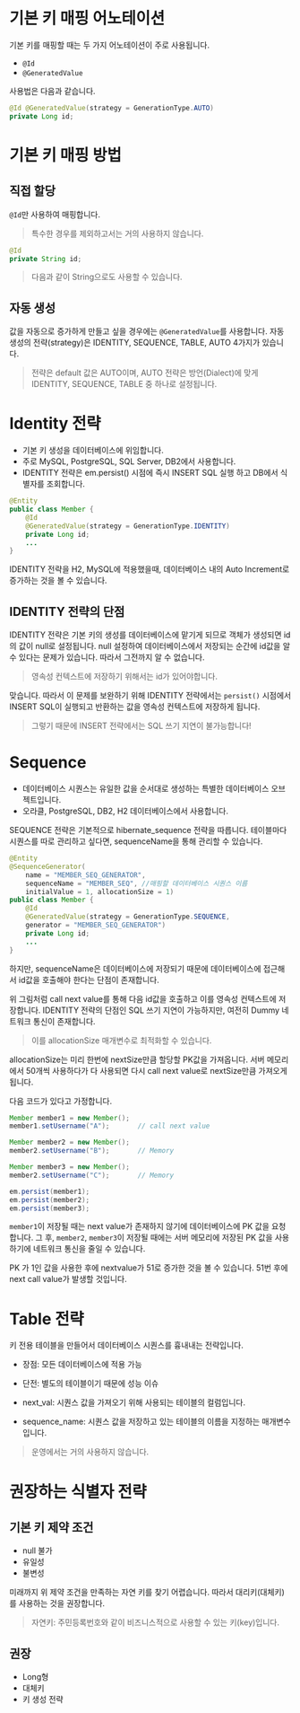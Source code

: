 # 기본 키 매핑 어노테이션
기본 키를 매핑할 때는 두 가지 어노테이션이 주로 사용됩니다.
- `@Id`
- `@GeneratedValue`

사용법은 다음과 같습니다.
```java
@Id @GeneratedValue(strategy = GenerationType.AUTO)
private Long id;
```

# 기본 키 매핑 방법
## 직접 할당
`@Id`만 사용하여 매핑합니다.
> 특수한 경우를 제외하고서는 거의 사용하지 않습니다.

```java
@Id
private String id;
```

> 다음과 같이 String으로도 사용할 수 있습니다.

## 자동 생성
값을 자동으로 증가하게 만들고 싶을 경우에는 `@GeneratedValue`를 사용합니다.
자동 생성의 전략(strategy)은 IDENTITY, SEQUENCE, TABLE, AUTO 4가지가 있습니다.

> 전략은 default 값은 AUTO이며, AUTO 전략은 방언(Dialect)에 맞게 IDENTITY, SEQUENCE, TABLE 중 하나로 설정됩니다.


# Identity 전략
- 기본 키 생성을 데이터베이스에 위임합니다.
- 주로 MySQL, PostgreSQL, SQL Server, DB2에서 사용합니다.
- IDENTITY 전략은 em.persist() 시점에 즉시 INSERT SQL 실행 하고 DB에서 식별자를 조회합니다.


```java
@Entity
public class Member {
	@Id
	@GeneratedValue(strategy = GenerationType.IDENTITY)
	private Long id;
	...
}
```


IDENTITY 전략을 H2, MySQL에 적용했을때, 데이터베이스 내의 Auto Increment로 증가하는 것을 볼 수 있습니다.


## IDENTITY 전략의 단점
IDENTITY 전략은 기본 키의 생성를 데이터베이스에 맡기게 되므로 객체가 생성되면 id의 값이 null로 설정됩니다. null 설정하여 데이터베이스에서 저장되는 순간에 id값을 알 수 있다는 문제가 있습니다. 따라서 그전까지 알 수 없습니다. 

> 영속성 컨텍스트에 저장하기 위해서는 id가 있어야합니다. 

맞습니다. 따라서 이 문제를 보완하기 위해 IDENTITY 전략에서는 `persist()` 시점에서 INSERT SQL이 실행되고 반환하는 값을 영속성 컨텍스트에 저장하게 됩니다.
> 그렇기 때문에 INSERT 전략에서는 SQL 쓰기 지연이 불가능합니다!

# Sequence
- 데이터베이스 시퀀스는 유일한 값을 순서대로 생성하는 특별한 데이터베이스 오브젝트입니다.
- 오라클, PostgreSQL, DB2, H2 데이터베이스에서 사용합니다.

SEQUENCE 전략은 기본적으로 hibernate_sequence 전략을 따릅니다. 테이블마다 시퀀스를 따로 관리하고 싶다면, sequenceName을 통해 관리할 수 있습니다.

```java
@Entity
@SequenceGenerator(
	name = "MEMBER_SEQ_GENERATOR",
	sequenceName = "MEMBER_SEQ", //매핑할 데이터베이스 시퀀스 이름
	initialValue = 1, allocationSize = 1)
public class Member {
	@Id
	@GeneratedValue(strategy = GenerationType.SEQUENCE,
	generator = "MEMBER_SEQ_GENERATOR")
	private Long id;
	...
}
```

하지만, sequenceName은 데이터베이스에 저장되기 때문에 데이터베이스에 접근해서 id값을 호출해야 한다는 단점이 존재합니다.

위 그림처럼 call next value를 통해 다음 id값을 호출하고 이를 영속성 컨텍스트에 저장합니다. IDENTITY 전략의 단점인 SQL 쓰기 지연이 가능하지만, 여전히 Dummy 네트워크 통신이 존재합니다.

> 이를 allocationSize 매개변수로 최적화할 수 있습니다.

allocationSize는 미리 한번에 nextSize만큼 할당할 PK값을 가져옵니다. 서버 메모리에서 50개씩 사용하다가 다 사용되면 다시 call next value로 nextSize만큼 가져오게 됩니다.


다음 코드가 있다고 가정합니다.

```java
Member member1 = new Member();
member1.setUsername("A");		// call next value

Member member2 = new Member();
member2.setUsername("B");		// Memory

Member member3 = new Member();
member2.setUsername("C");		// Memory

em.persist(member1);
em.persist(member2);
em.persist(member3);
```

`member1`이 저장될 때는 next value가 존재하지 않기에 데이터베이스에 PK 값을 요청합니다. 그 후, `member2`, `member3`이 저장될 때에는 서버 메모리에 저장된 PK 값을 사용하기에 네트워크 통신을 줄일 수 있습니다.

PK 가 1인 값을 사용한 후에 nextvalue가 51로 증가한 것을 볼 수 있습니다. 51번 후에 next call value가 발생할 것입니다.

# Table 전략
키 전용 테이블을 만들어서 데이터베이스 시퀀스를 흉내내는 전략입니다.
- 장점: 모든 데이터베이스에 적용 가능
- 단전: 별도의 테이블이기 때문에 성능 이슈

- next_val: 시퀀스 값을 가져오기 위해 사용되는 테이블의 컬럼입니다. 
- sequence_name: 시퀀스 값을 저장하고 있는 테이블의 이름을 지정하는 매개변수입니다.


> 운영에서는 거의 사용하지 않습니다.

# 권장하는 식별자 전략
## 기본 키 제약 조건
- null 불가
- 유일성
- 불변성

미래까지 위 제약 조건을 만족하는 자연 키를 찾기 어렵습니다. 따라서 대리키(대체키)를 사용하는 것을 권장합니다.

> 자연키: 주민등록번호와 같이 비즈니스적으로 사용할 수 있는 키(key)입니다.

## 권장
- Long형
- 대체키
- 키 생성 전략

